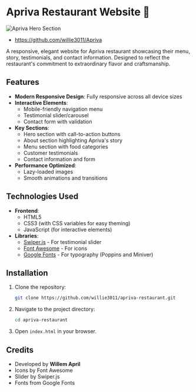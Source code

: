 # Apriva Restaurant Website 🥧

![Apriva Hero Section](images/hero.png)

- https://github.com/willie3011/Apriva

A responsive, elegant website for Apriva restaurant showcasing their menu, story, testimonials, and contact information. Designed to reflect the restaurant's commitment to extraordinary flavor and craftsmanship.

## Features

- **Modern Responsive Design**: Fully responsive across all device sizes
- **Interactive Elements**:
  - Mobile-friendly navigation menu
  - Testimonial slider/carousel
  - Contact form with validation
- **Key Sections**:
  - Hero section with call-to-action buttons
  - About section highlighting Apriva's story
  - Menu section with food categories
  - Customer testimonials
  - Contact information and form
- **Performance Optimized**:
  - Lazy-loaded images
  - Smooth animations and transitions


## Technologies Used

- **Frontend**:
  - HTML5
  - CSS3 (with CSS variables for easy theming)
  - JavaScript (for interactive elements)
- **Libraries**:
  - [Swiper.js](https://swiperjs.com/) - For testimonial slider
  - [Font Awesome](https://fontawesome.com/) - For icons
  - [Google Fonts](https://fonts.google.com/) - For typography (Poppins and Miniver)


## Installation

1. Clone the repository:
   ```bash
   git clone https://github.com/willie3011/apriva-restaurant.git
   ```
2. Navigate to the project directory:
    ```bash
    cd apriva-restaurant
    ```

3. Open ```index.html``` in your browser.

## Credits
- Developed by **Willem April**
- Icons by Font Awesome
- Slider by Swiper.js
- Fonts from Google Fonts